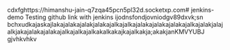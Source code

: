 cdxfghttps://himanshu-jain-q7zqa45pcn5pl32d.socketxp.com# jenkins-demo
Testing github link with jenkins
ijodnsfondjovniodgv89dxvk;sn
  bchxudkajaskajlakajalakajalakjalakajalkajalkajalakajalakajalakajalkajalakjalajalkjakajalakajalakajalkajalkajalkakalkakajkajalkakja;akakjanKMVYUBJ
gjvhkvhkv
